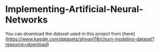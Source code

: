 # Implementing-Artificial-Neural-Networks

You can download the dataset used in this project from [here] (https://www.kaggle.com/datasets/shivan118/churn-modeling-dataset?resource=download)
